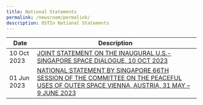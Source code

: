 ```yaml
---
title: National Statements
permalink: /newsroom/permalink/
description: OSTIn National Statements
---
```

| Date | Description | 
| -------- | -------- | 
|10 Oct 2023|[JOINT STATEMENT ON THE INAUGURAL U.S.-SINGAPORE SPACE DIALOGUE, 10 OCT 2023](/files/us-sg%20space%20dialogue%20joint%20statement.pdf)
|01 Jun 2023|[NATIONAL STATEMENT BY SINGAPORE 66TH SESSION OF THE COMMITTEE ON THE PEACEFUL USES OF OUTER SPACE VIENNA, AUSTRIA, 31 MAY – 9 JUNE 2023](/latest-news/latest-news/permalink/copuos-2023/)